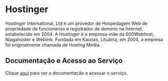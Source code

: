 # Hostinger

Hostinger International, Ltd é um provedor de Hospedagem Web de propriedade de funcionários e registrador de domínio na Internet, estabelecido em 2004. A Hostinger é a empresa-mãe da 000Webhost, Niagahoster e Weblink. Fundada em Kaunas, Lituânia, em 2004, a empresa foi originalmente chamada de Hosting Media.

## Documentação e Acesso ao Serviço

Clique [aqui](https://www.hostinger.com.br) para ver a documentação e acessar o serviço.